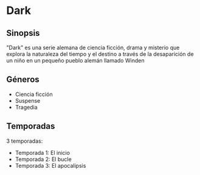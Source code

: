 # Dark

## Sinopsis
"Dark" es una serie alemana de ciencia ficción, drama y misterio que explora la naturaleza del tiempo y el destino a través de la desaparición de un niño en un pequeño pueblo alemán llamado Winden

## Géneros
- Ciencia ficción
- Suspense
- Tragedia

## Temporadas
3 temporadas:
- Temporada 1: El inicio
- Temporada 2: El bucle
- Temporada 3: El apocalipsis
